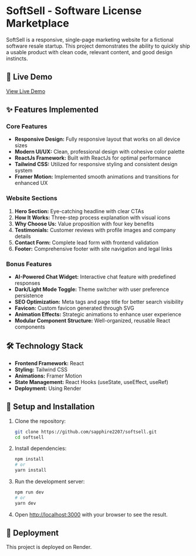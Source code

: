 # SoftSell - Software License Marketplace

SoftSell is a responsive, single-page marketing website for a fictional software resale startup. This project demonstrates the ability to quickly ship a usable product with clean code, relevant content, and good design instincts.

## 🚀 Live Demo
[View Live Demo](https://softsell-marketplace.vercel.app)

## ✨ Features Implemented

### Core Features
- **Responsive Design:** Fully responsive layout that works on all device sizes
- **Modern UI/UX:** Clean, professional design with cohesive color palette
- **ReactJs Framework:** Built with ReactJs for optimal performance
- **Tailwind CSS:** Utilized for responsive styling and consistent design system
- **Framer Motion:** Implemented smooth animations and transitions for enhanced UX

### Website Sections
1. **Hero Section:** Eye-catching headline with clear CTAs
2. **How It Works:** Three-step process explanation with visual icons
3. **Why Choose Us:** Value proposition with four key benefits
4. **Testimonials:** Customer reviews with profile images and company details
5. **Contact Form:** Complete lead form with frontend validation
6. **Footer:** Comprehensive footer with site navigation and legal links

### Bonus Features
- **AI-Powered Chat Widget:** Interactive chat feature with predefined responses
- **Dark/Light Mode Toggle:** Theme switcher with user preference persistence
- **SEO Optimization:** Meta tags and page title for better search visibility
- **Favicon:** Custom favicon generated through SVG
- **Animation Effects:** Strategic animations to enhance user experience
- **Modular Component Structure:** Well-organized, reusable React components

## 🛠️ Technology Stack

- **Frontend Framework:** React
- **Styling:** Tailwind CSS
- **Animations:** Framer Motion
- **State Management:** React Hooks (useState, useEffect, useRef)
- **Deployment:** Using Render

## 🔧 Setup and Installation

1. Clone the repository:
   ```bash
   git clone https://github.com/sapphire2207/softsell.git
   cd softsell
   ```

2. Install dependencies:
   ```bash
   npm install
   # or
   yarn install
   ```

3. Run the development server:
   ```bash
   npm run dev
   # or
   yarn dev
   ```

4. Open [http://localhost:3000](http://localhost:3000) with your browser to see the result.

## 🚀 Deployment

This project is deployed on Render.

